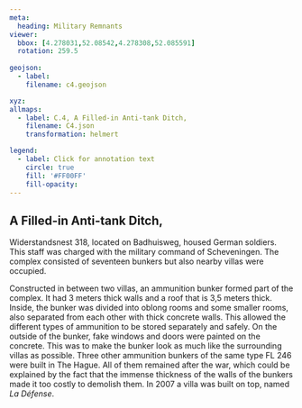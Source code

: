 ```yaml
---
meta:
  heading: Military Remnants
viewer:
  bbox: [4.278031,52.08542,4.278308,52.085591]
  rotation: 259.5
  
geojson:
  - label:
    filename: c4.geojson

xyz:
allmaps:
  - label: C.4, A Filled-in Anti-tank Ditch,
    filename: C4.json
    transformation: helmert

legend: 
  - label: Click for annotation text
    circle: true
    fill: '#FF00FF'
    fill-opacity: 
---
```


## A Filled-in Anti-tank Ditch,

Widerstandsnest 318, located on Badhuisweg, housed German soldiers. This staff was charged with the military command of Scheveningen. The complex consisted of seventeen bunkers but also nearby villas were occupied. 

Constructed in between two villas, an ammunition bunker formed part of the complex. It had  3 meters thick walls and a roof that is 3,5 meters thick. Inside, the bunker was divided into oblong rooms and some smaller rooms, also separated from each other with thick concrete walls. This allowed the different types of ammunition to be stored separately and safely. On the outside of the bunker, fake windows and doors were painted on the concrete. This was to make the bunker look as much like the surrounding villas as possible. Three other ammunition bunkers of the same type FL 246 were built in The Hague. All of them remained after the war, which could be explained by the fact that the immense thickness of the walls of the bunkers made it too costly to demolish them. In 2007 a villa was built on top, named _La Défense_.